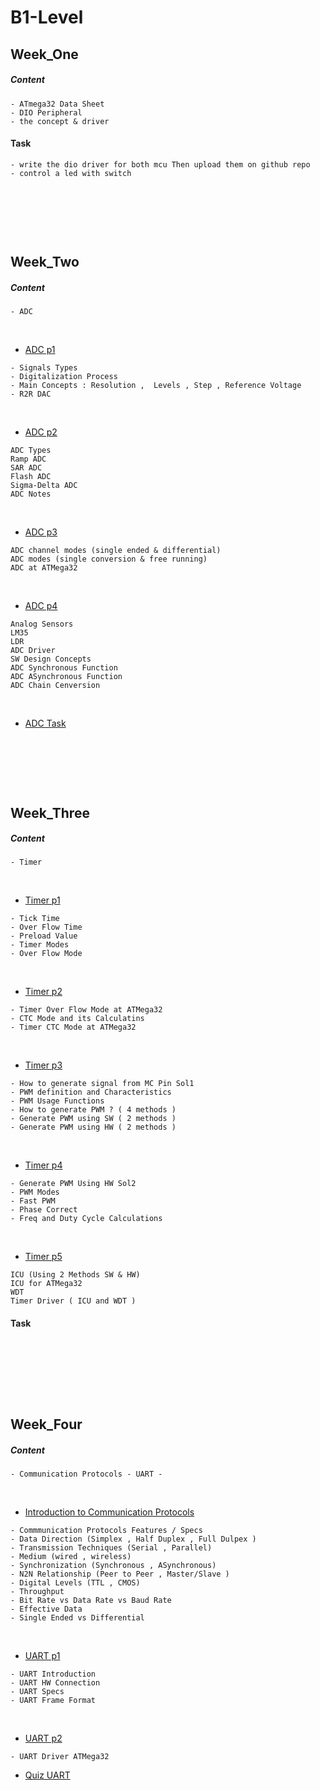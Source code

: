# B1-Level

## Week_One

##### Content

~~~
- ATmega32 Data Sheet 
- DIO Peripheral
- the concept & driver
~~~

#### Task 
~~~
- write the dio driver for both mcu Then upload them on github repo
- control a led with switch
~~~


<p>&nbsp;</p>
<p>&nbsp;</p>
<p>&nbsp;</p>

## Week_Two

##### Content

~~~
- ADC
~~~

<p>&nbsp;</p>

* [ADC p1](https://youtu.be/W2ZqFytOuxM?si=QkE7MoWyMxDZQkFN)
~~~
- Signals Types
- Digitalization Process
- Main Concepts : Resolution ,  Levels , Step , Reference Voltage
- R2R DAC
~~~
<p>&nbsp;</p>

* [ADC p2](https://youtu.be/kRSkwb0okSM?si=w61cA3AlSD0Himz1)
~~~
ADC Types
Ramp ADC
SAR ADC
Flash ADC
Sigma-Delta ADC
ADC Notes
~~~
<p>&nbsp;</p>

* [ADC p3](https://youtu.be/LW6TH_b1K2Y?si=zcewNC1NZ5N7b1yA)
~~~
ADC channel modes (single ended & differential)
ADC modes (single conversion & free running)
ADC at ATMega32 
~~~
<p>&nbsp;</p>

* [ADC p4](https://youtu.be/1p4nSJkOI_g?si=9Fcq5vz9lkR8xbit)
~~~
Analog Sensors
LM35
LDR
ADC Driver
SW Design Concepts
ADC Synchronous Function
ADC ASynchronous Function
ADC Chain Cenversion
~~~

<p>&nbsp;</p>

* [ADC Task](https://drive.google.com/drive/folders/1FLzzpYc309feoBxOGneh_e-7gz4c3hVA)


<p>&nbsp;</p>
<p>&nbsp;</p>
<p>&nbsp;</p>

## Week_Three

##### Content

~~~
- Timer
~~~
<p>&nbsp;</p>

* [Timer p1](https://www.youtube.com/watch?v=Sr7aYoWgMbg&list=PLoiqjtgvXf9e2VJk8GWEXwECPM_7JRwkE&index=32)
~~~
- Tick Time
- Over Flow Time
- Preload Value
- Timer Modes 
- Over Flow Mode
~~~
<p>&nbsp;</p>

* [Timer p2](https://www.youtube.com/watch?v=lgFpJ1njeUI&list=PLoiqjtgvXf9e2VJk8GWEXwECPM_7JRwkE&index=33)
~~~
- Timer Over Flow Mode at ATMega32
- CTC Mode and its Calculatins
- Timer CTC Mode at ATMega32
~~~
<p>&nbsp;</p>

* [Timer p3](https://www.youtube.com/watch?v=ag_YEisLCA8&list=PLoiqjtgvXf9e2VJk8GWEXwECPM_7JRwkE&index=34)
~~~
- How to generate signal from MC Pin Sol1
- PWM definition and Characteristics
- PWM Usage Functions
- How to generate PWM ? ( 4 methods )
- Generate PWM using SW ( 2 methods )
- Generate PWM using HW ( 2 methods )
~~~
<p>&nbsp;</p>

* [Timer p4](https://www.youtube.com/watch?v=kBjFoTnZ8VQ&list=PLoiqjtgvXf9e2VJk8GWEXwECPM_7JRwkE&index=35)
~~~
- Generate PWM Using HW Sol2
- PWM Modes
- Fast PWM
- Phase Correct
- Freq and Duty Cycle Calculations 
~~~
<p>&nbsp;</p>

* [Timer p5](https://www.youtube.com/watch?v=TljFp7BeEcY&list=PLoiqjtgvXf9e2VJk8GWEXwECPM_7JRwkE&index=36)
~~~
ICU (Using 2 Methods SW & HW)
ICU for ATMega32
WDT
Timer Driver ( ICU and WDT )
~~~

#### Task 
~~~

~~~

<p>&nbsp;</p>
<p>&nbsp;</p>
<p>&nbsp;</p>

## Week_Four

##### Content

~~~
- Communication Protocols - UART -
~~~
<p>&nbsp;</p>

* [ Introduction to Communication Protocols](https://www.youtube.com/watch?v=yQOQ0QuMrc8&list=PLoiqjtgvXf9e2VJk8GWEXwECPM_7JRwkE&index=37)

~~~
- Commmunication Protocols Features / Specs
- Data Direction (Simplex , Half Duplex , Full Dulpex )
- Transmission Techniques (Serial , Parallel)
- Medium (wired , wireless)
- Synchronization (Synchronous , ASynchronous)
- N2N Relationship (Peer to Peer , Master/Slave )
- Digital Levels (TTL , CMOS)
- Throughput 
- Bit Rate vs Data Rate vs Baud Rate
- Effective Data
- Single Ended vs Differential
~~~

<p>&nbsp;</p>

* [UART p1](https://www.youtube.com/watch?v=ore6yM7F8O8&list=PLoiqjtgvXf9e2VJk8GWEXwECPM_7JRwkE&index=38)

~~~
- UART Introduction 
- UART HW Connection
- UART Specs
- UART Frame Format
~~~
<p>&nbsp;</p>

* [UART p2](https://www.youtube.com/watch?v=31mEGGznrLc&list=PLoiqjtgvXf9e2VJk8GWEXwECPM_7JRwkE&index=39)

~~~
- UART Driver ATMega32
~~~



* [Quiz UART](https://forms.gle/gzcsSTRUn4TPwssa9)
